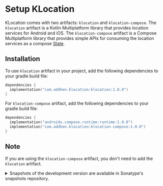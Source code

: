 Setup KLocation
===============

KLocation comes with two artifacts: `klocation` and `klocation-compose`. The `klocation` artifact
is a Kotlin Multiplatform library that provides location services for Android and iOS.
The `klocation-compose` artifact is a Compose Multiplatform library that provides simple APIs for
consuming the location services as a compose [State](https://developer.android.com/develop/ui/compose/state).

## Installation

To use `klocation` artifact in your project, add the following dependencies to your gradle build file:

```kotlin
dependencies {
  implementation("com.addhen.klocation:klocation:1.0.0")
}
```

For `klocation-compose` artifact, add the following dependencies to your gradle build file:

```kotlin
dependencies {
  implementation("androidx.compose.runtime:runtime:1.0.0")
  implementation("com.addhen.klocation:klocation-compose:1.0.0")
}
```
## Note

If you are using the `klocation-compose` artifact, you don't need to add the `klocation` artifact.

<details>
<summary>Snapshots of the development version are available in Sonatype's snapshots repository.</summary>
<p>

```groovy
repository {
  mavenCentral()
  maven {
    url 'https://oss.sonatype.org/content/repositories/snapshots/'
  }
}
dependencies {
  implementation("com.addhen.klocation:klocation:1.1.0-SNAPSHOT")
  implementation("com.addhen.klocation:klocation-compose:1.1.0-SNAPSHOT")
}
```

</p>
</details>
